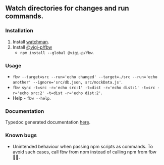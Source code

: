 ## Watch directories for changes and run commands.<a name="README"></a>

### Installation

1. Install [watchman](https://facebook.github.io/watchman/).
2. Install [@vigi-p/fbw](https://www.npmjs.com/package/@vigi-p/fbw)
   - `npm install --global @vigi-p/fbw`.

### Usage

- `fbw --target=src --run='echo changed' --target=./src --run='echo another' --ignore='src/db.json, src/mockData.js'`.
- `fbw sync -t=src -r='echo src:1' -t=dist -r='echo dist:1' -t=src -r='echo src:2' -t=dist -r='echo dist:2'`.
- Help - `fbw --help`.

### Documentation

Typedoc generated documentation [here](https://ViGi-P.github.io/fuzz-barnacle-watch/docs).

### Known bugs

- Unintended behaviour when passing npm scripts as commands. To avoid such cases, call fbw from npm instead of calling npm from fbw 🙆‍♂️.
